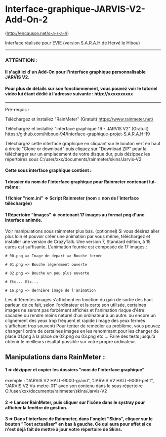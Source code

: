# Interface-graphique-JARVIS-V2-Add-On-2
(http://encausse.net/s-a-r-a-h)

Interface réalisée pour EVIE (version S.A.R.A.H de Hervé le Hibou)

------------------------------------------------------------------
### ATTENTION :

#### Il s'agit ici d'un Add-On pour l'interface graphique personnalisable JARVIS V2.

#### Pour plus de détails sur son fonctionnement, vous pouvez voir le tutoriel vidéo lui étant dédié à l'adresse suivante : http://xxxxxxxxxx

------------------------------------------------------------------

Pré-requis :

Téléchargez et installez "RainMeter" (Gratuit)
https://www.rainmeter.net/

Téléchargez et installez "interface graphique 19 - JARVIS V2" (Gratuit)
https://github.com/hiboux-94/Interface-graphique-projet-S.A.R.A.H-19

Téléchargez cette interface graphique en cliquant sur le bouton vert en haut à droite "Clone or download" puis cliquez sur "Download ZIP" pour la télécharger sur un emplacement de votre disque dur, puis dézippez les répertoires sous C:/user/xxx/documents/rainmeter/skins/Jarvis-V2

#### Cette sous interface graphique contient :

#### 1 dossier du nom de l'interface graphique pour Rainmeter contenant lui-même :

#### 1 fichier "nom.ini" => Script Rainmeter (nom = non de l'interface téléchargée)

#### 1 Répertoire "Images" => contenant 17 images au format png d'une interface animée.

Voir manipulations sous rainmeter plus bas.
(optionnel) Si vous désirez aller plus loin et pouvoir créer une animation par vous même, téléchargez et installer une version de CrazyTalk. Une version 7, Standard edition, à  15 euros est suffisante.
L'animation fournie est composée de 17 images :

	# 00.png => Image de départ => Bouche fermée

	# 01.png => Bouche légèrement ouverte

	# 02.png => Bouche un peu plus ouverte 

	# Etc... Etc...

	# 16.png => dernière image de l'animation

Les différentes images s'affichent en fonction du gain de sortie des haut parleur, de ce fait, selon l'ordinateur et la carte son utilisée, certaines images ne seront pas forcément affichés et l'animation risque d'être sacadée ou rendre moins naturel d'un ordinateur à un autre. ou encore un clignement des yeux trop fréquent et rapide (image des yeux fermés s'affichant trop souvent) Pour tenter de remédier au problème, vous pouvez changer l'ordre de certaines images en les renommant pour les changer de place 01.png à la place de 02.png ou 03.png etc ... Faire des tests jusqu'à obtenir le meilleurs résultat possible sur votre propre ordinateur.

## Manipulations dans RainMeter :

#### 1 => dézipper et copier les dossiers "nom de l'interface graphique"
exemple : "JARVIS V2 HALL-9000-grand", "JARVIS V2 HALL-9000-petit", "JARVIS V2 Vu-metre-01" avec son contenu dans le sous répertoire C:/user/xxx/documents/rainmeter/skins/Jarvis-V2

#### 2 => Lancer RainMeter, puis cliquer sur l’icône dans le systray pour afficher la fenêtre de gestion.

#### 3 => Dans l'interface de Rainmeter, dans l'onglet "Skins", cliquer sur le bouton "Tout actualiser" en bas à gauche. Ce qui aura pour effet si ce n'est déjà fait de mettre à jour votre répertoire de Skins.
